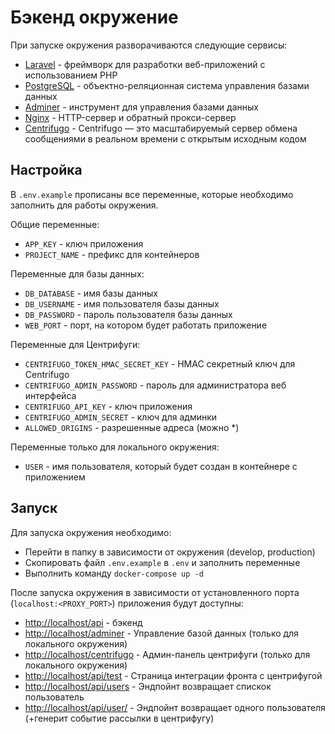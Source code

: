 # Бэкенд окружение
При запуске окружения разворачиваются следующие сервисы:
- [Laravel](https://laravel.com/) - фреймворк для разработки веб-приложений с использованием PHP
- [PostgreSQL](https://www.postgresql.org/) - объектно-реляционная система управления базами данных
- [Adminer](https://www.adminer.org/) - инструмент для управления базами данных
- [Nginx](https://www.nginx.com/) - HTTP-сервер и обратный прокси-сервер
- [Centrifugo](https://centrifugal.dev/) - Centrifugo — это масштабируемый сервер обмена сообщениями в реальном времени с открытым исходным кодом

## Настройка
В `.env.example` прописаны все переменные, которые необходимо заполнить для работы окружения.

Общие переменные:
* `APP_KEY` - ключ приложения
* `PROJECT_NAME` - префикс для контейнеров

Переменные для базы данных:
* `DB_DATABASE` - имя базы данных
* `DB_USERNAME` - имя пользователя базы данных
* `DB_PASSWORD` - пароль пользователя базы данных
* `WEB_PORT` - порт, на котором будет работать приложение

Переменные для Центрифуги:
* `CENTRIFUGO_TOKEN_HMAC_SECRET_KEY` - HMAC секретный ключ для Centrifugo
* `CENTRIFUGO_ADMIN_PASSWORD` - пароль для администратора веб интерфейса
* `CENTRIFUGO_API_KEY` - ключ приложения
* `CENTRIFUGO_ADMIN_SECRET` - ключ для админки
* `ALLOWED_ORIGINS` - разрешенные адреса (можно *)

Переменные только для локального окружения:
* `USER` - имя пользователя, который будет создан в контейнере с приложением

## Запуск
Для запуска окружения необходимо:
* Перейти в папку в зависимости от окружения (develop, production)
* Скопировать файл `.env.example` в `.env` и заполнить переменные
* Выполнить команду `docker-compose up -d`

После запуска окружения в зависимости от установленного порта (`localhost:<PROXY_PORT>`) приложения будут доступны:
* [http://localhost/api](http://localhost/api) - бэкенд
* [http://localhost/adminer](http://localhost/adminer) - Управление базой данных (только для локального окружения)
* [http://localhost/centrifugo](http://localhost/centrifugo) - Админ-панель центрифуги (только для локального окружения)
* [http://localhost/api/test](http://localhost/api/test) - Страница интеграции фронта с центрифугой
* [http://localhost/api/users](http://localhost/api/users) - Эндпойнт возвращает спискок пользователь
* [http://localhost/api/user/<id>](http://localhost/api/user/<id>) - Эндпойнт возвращает одного пользователя (+генерит событие рассылки в центрифугу)